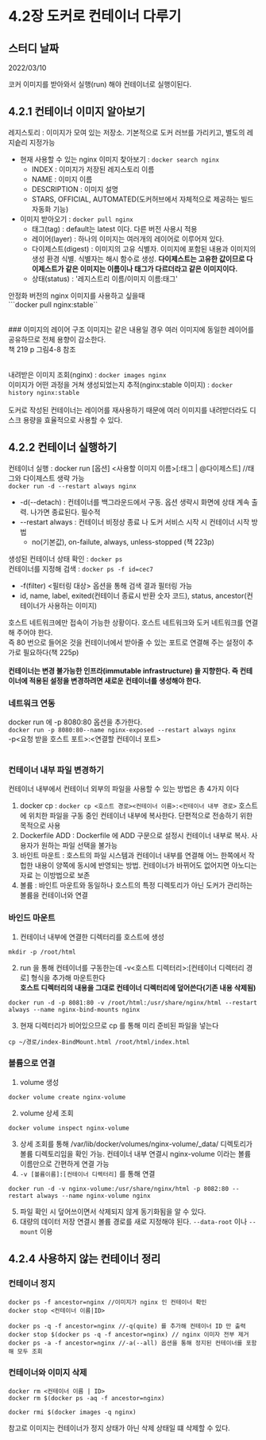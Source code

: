 # 4.2장 도커로 컨테이너 다루기

## 스터디 날짜
2022/03/10

코커 이미지를 받아와서 실행(run) 해야 컨테이너로 실행이된다.
## 4.2.1 컨테이너 이미지 알아보기

레지스토리 : 이미지가 모여 있는 저장소. 기본적으로 도커 러브를 가리키고, 별도의 레지슽리 지정가능<br>
- 현재 사용할 수 있는 nginx 이미지 찾아보기 : ```docker search nginx```
    - INDEX : 이미지가 저장된 레지스토리 이름
    - NAME : 이미지 이름
    - DESCRIPTION : 이미지 설명
    - STARS, OFFICIAL, AUTOMATED(도커허브에서 자체적으로 제공하는 빌드 자동화 기능)
- 이미지 받아오기 : ```docker pull nginx```
  - 태그(tag) : default는 latest 이다. 다른 버전 사용시 적용
  - 레이어(layer) : 하나의 이미지는 여러개의 레이어로 이루어져 있다.
  - 다이제스트(digest) : 이미지의 고유 식별자. 이미지에 포함된 내용과 이미지의 생성 환경 식별. 식별자는 해시 함수로 생성. **다이제스트는 고유한 값이므로 다이제스트가 같은 이미지는 이름이나 태그가 다르더라고 같은 이미지이다.**
  - 상태(status) : '레지스트리 이름/이미지 이름:태그'
  
안정화 버전의 nginx 이미지를 사용하고 싶을때<br>
```docker pull nginx:stable``

<br>
### 이미지의 레이어 구조
이미지는 같은 내용일 경우 여러 이미지에 동일한 레이어를 공유하므로 전체 용향이 감소한다.<br>
책 219 p 그림4-8 참조<br>
<br>

내려받은 이미지 조회(nginx) : ```docker images nginx```<br>
이미지가 어떤 과정을 거쳐 생성되었는지 추적(nginx:stable 이미지) : ```docker history nginx:stable```<br>
<br>
도커로 작성된 컨테이너는 레이어를 재사용하기 때문에 여러 이미지를 내려받더라도 디스크 용량을 효율적으로 사용할 수 있다.

## 4.2.2 컨테이너 실행하기
컨테이너 실행 : docker run [옵션] <사용할 이미지 이름>[:태그 | @다이제스트] //태그와 다이제스트 생략 가능<br>
```docker run -d --restart always nginx```

- -d(--detach) : 컨테이너를 백그라운드에서 구동. 옵션 생략시 화면에 상태 계속 출력. 나가면 종료된다. 필수적
- --restart always : 컨테이너 비정상 종료 나 도커 서비스 시작 시 컨테이너 시작 방법
  - no(기본값), on-failute, always, unless-stopped (책 223p)

생성된 컨테이너 상태 확인 : ```docker ps```<br>
컨테이너를 지정해 검색 : ```docker ps -f id=cec7```
- -f(filter) <필터링 대상> 옵션을 통해 검색 결과 필터링 가능
- id, name, label, exited(컨테이너 종료시 반환 숫자 코드), status, ancestor(컨테이너가 사용하는 이미지)

호스트 네트워크에만 접속이 가능한 상황이다. 호스트 네트워크와 도커 네트워크를 연결해 주어야 한다.<br>
즉 80 번으로 들어온 것을 컨테이너에서 받아줄 수 있는 포트로 연결해 주는 설정이 추가로 필요하다(책 225p)<br>
<br>
**컨테이너는 변경 불가능한 인프라(immutable infrastructure) 을 지향한다. 즉 컨테이너에 적용된 설정을 변경하려면 새로운 컨테이너를 생성해야 한다.**


### 네트워크 연동
docker run 에 -p 8080:80 옵션을 추가한다.<br>
```docker run -p 8080:80--name nginx-exposed --restart always nginx```<br>
-p<요청 받을 호스트 포트>:<연결할 컨테이너 포트><br>
<br>

### 컨테이너 내부 파일 변경하기
컨테이너 내부에서 컨테이너 외부의 파일을 사용할 수 있는 방법은 총 4가지 이다
1. docker cp : ```docker cp <호스트 경로><컨테이너 이름>:<컨테이너 내부 경로>``` 호스트에 위치한 파일을 구동 중인 컨테이너 내부에 복사한다. 단편적으로 전송하기 위한 목적으로 사용
2. Dockerfile ADD : Dockerfile 에 ADD 구문으로 설정시 컨테이너 내부로 복사. 사용자가 원하는 파일 선택을 불가능
3. 바인트 마운트 : 호스트의 파일 시스템과 컨테이너 내부를 연결해 어느 한쪽에서 작헙한 내용이 양쪽에 동시에 반영되는 방법. 컨테이너가 바뀌어도 없어지면 아노디는 자료 는 이방법으로 보존
4. 볼륨 : 바인트 마운트와 동일하나 호스트의 특정 디렉토리가 아닌 도커가 관리하는 볼륨을 컨테이너와 연결

### 바인드 마운트
1. 컨테이너 내부에 연결한 디렉터리를 호스트에 생성
```shell
mkdir -p /root/html
```
2. run 을 통해 컨테이너를 구동한는데 -v<호스트 디렉터리>:[컨테이너 디렉터리 경로] 형식을 추가해 마운트한다<br>
**호스트 디렉터리의 내용을 그대로 컨테이너 디렉터리에 덮어쓴다(기존 내용 삭제됨)**
```shell
docker run -d -p 8081:80 -v /root/html:/usr/share/nginx/html --restart always --name nginx-bind-mounts nginx
```
3. 현재 디렉터리가 비어있으므로 cp 를 통해 미리 준비된 파일을 넣는다
```shell
cp ~/경로/index-BindMount.html /root/html/index.html
```

### 볼륨으로 연결
1. volume 생성
```shell
docker volume create nginx-volume
```
2. volume 상세 조회
```shell
docker volume inspect nginx-volume
```
3. 상세 조회를 통해 /var/lib/docker/volumes/nginx-volume/_data/ 디렉토리가 볼륨 디렉토리임을 확인 가능. 컨테이너 내부 연결시 nginx-volume 이라는 볼륨 이름만으로 간편하게 연결 가능
4. ```-v [볼륨이름]:[컨테이너 디렉터리]``` 를 통해 연결
```shell
docker run -d -v nginx-volume:/usr/share/nginx/html -p 8082:80 --restart always --name nginx-volume nginx
```
5. 파일 확인 시 덮어쓰이면서 삭제되지 않게 동기화됨을 알 수 있다.<br>
6. 대량의 데이터 저장 연결시 볼륨 경로를 새로 지정해야 된다. ```--data-root``` 이나 ```--mount``` 이용

## 4.2.4 사용하지 않는 컨테이너 정리
### 컨테이너 정지
```shell
docker ps -f ancestor=nginx //이미지가 nginx 인 컨테이너 확인
docker stop <컨테이너 이름|ID>

docker ps -q -f ancestor=nginx //-q(quite) 를 추가해 컨테이너 ID 만 출력
docker stop $(docker ps -q -f ancestor=nginx) // nginx 이미자 전부 제거
docker ps -a -f ancestor=nginx //-a(--all) 옵션을 통해 정지된 컨테이너를 포함해 모두 조회
```

### 컨테이너와 이미지 삭제
```shell
docker rm <컨테이너 이름 | ID>
docker rm $(docker ps -aq -f ancestor=nginx)

docker rmi $(docker images -q nginx)
```
참고로 이미지는 컨테이너가 정지 상태가 아닌 삭제 상태일 떄 삭제할 수 있다.